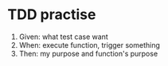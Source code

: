 TDD practise
============
1.    Given: what test case want
2.    When: execute function, trigger something
3.    Then: my purpose and function's purpose
